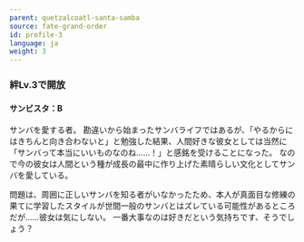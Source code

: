```yaml
---
parent: quetzalcoatl-santa-samba
source: fate-grand-order
id: profile-3
language: ja
weight: 3
---
```


### 絆Lv.3で開放

#### サンビスタ：B

サンバを愛する者。
勘違いから始まったサンバライフではあるが、「やるからにはきちんと向き合わないと」と勉強した結果、人間好きな彼女としては当然に「サンバって本当にいいものなのね……！」と感銘を受けることになった。
なので今の彼女は人間という種が成長の最中に作り上げた素晴らしい文化としてサンバを愛している。

問題は、周囲に正しいサンバを知る者がいなかったため、本人が真面目な修練の果てに学習したスタイルが世間一般のサンバとはズレている可能性があるところだが……彼女は気にしない。
一番大事なのは好きだという気持ちです、そうでしょう？
